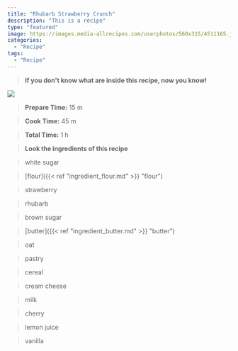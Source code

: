 ```yaml
---
title: "Rhubarb Strawberry Crunch"
description: "This is a recipe"
type: "featured"
image: https://images.media-allrecipes.com/userphotos/560x315/4511165.jpg
categories: 
  - "Recipe"
tags: 
  - "Recipe"
---
```



>**If you don't know what are inside this recipe, now you know!**

![](../images/Recipes-Banner.jpg)
> **Prepare Time:** 15 m


> **Cook Time:** 45 m


> **Total Time:** 1 h

> **Look the ingredients of this recipe**

> white sugar

> [flour]({{< ref "ingredient_flour.md" >}} "flour")

> strawberry

> rhubarb

> brown sugar

> [butter]({{< ref "ingredient_butter.md" >}} "butter")

> oat

> pastry

> cereal

> cream cheese

> milk

> cherry

> lemon juice

> vanilla

